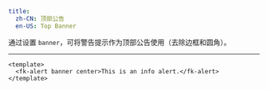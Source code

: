 ```yaml
title:
  zh-CN: 顶部公告
  en-US: Top Banner
```


通过设置 `banner`，可将警告提示作为顶部公告使用（去除边框和圆角）。

---


```vue { "component": true } 
<template>
  <fk-alert banner center>This is an info alert.</fk-alert>
</template>
```
